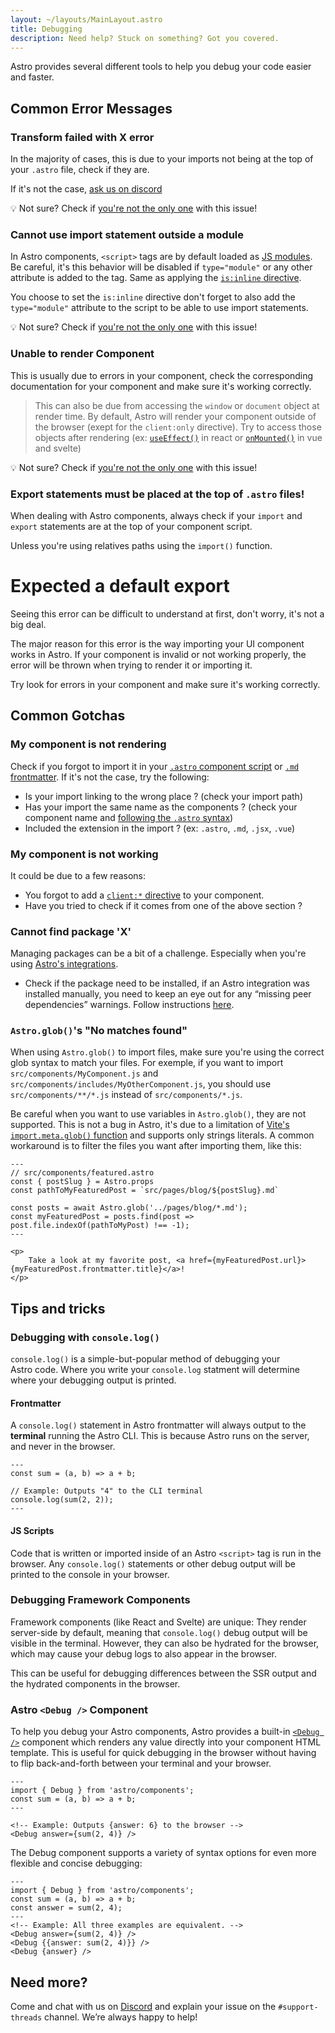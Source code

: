 ```yaml
---
layout: ~/layouts/MainLayout.astro
title: Debugging
description: Need help? Stuck on something? Got you covered.
---
```


Astro provides several different tools to help you debug your code easier and faster.

## Common Error Messages

### Transform failed with X error

In the majority of cases, this is due to your imports not being at the top of your `.astro` file, check if they are.

If it's not the case, [ask us on discord](#need-more)

💡 Not sure? Check if [you're not the only one](https://github.com/withastro/astro/issues?q=is%3Aissue+is%3Aopen+Transform+failed+with+*+error) with this issue!

### Cannot use import statement outside a module

In Astro components, `<script>` tags are by default loaded as [JS modules](https://developer.mozilla.org/en-US/docs/Web/JavaScript/Guide/Modules). Be careful, it's this behavior will be disabled if `type="module"` or any other attribute is added to the tag. Same as applying the [`is:inline` directive](/en/reference/directives-reference/#isinline).

You choose to set the `is:inline` directive don't forget to also add the `type="module"` attribute to the script to be able to use import statements.

💡 Not sure? Check if [you're not the only one](https://github.com/withastro/astro/issues?q=is%3Aissue+is%3Aopen+Cannot+use+import+statement) with this issue!

### Unable to render Component

This is usually due to errors in your component, check the corresponding documentation for your component and make sure it's working correctly.

> This can also be due from accessing the `window` or `document` object at render time. By default, Astro will render your component outside of the browser (exept for the `client:only` directive). Try to access those objects after rendering (ex: [`useEffect()`](https://reactjs.org/docs/hooks-reference.html#useeffect) in react or [`onMounted()`](https://vuejs.org/api/composition-api-lifecycle.html#onmounted) in vue and svelte)

💡 Not sure? Check if [you're not the only one](https://github.com/withastro/astro/issues?q=is%3Aissue+is%3Aopen+Unable+to+render+Component) with this issue!

### Export statements must be placed at the top of `.astro` files!

When dealing with Astro components, always check if your `import` and `export` statements are at the top of your component script.

Unless you're using relatives paths using the `import()` function.

# Expected a default export

Seeing this error can be difficult to understand at first, don't worry, it's not a big deal.

The major reason for this error is the way importing your UI component works in Astro. If your component is invalid or not working properly, the error will be thrown when trying to render it or importing it.

Try look for errors in your component and make sure it's working correctly.

## Common Gotchas

### My component is not rendering

Check if you forgot to import it in your [`.astro` component script](/en/core-concepts/astro-components/#the-component-script) or [`.md` frontmatter](/en/guides/markdown-content/#using-components-in-markdown). If it's not the case, try the following:

- Is your import linking to the wrong place ? (check your import path)
- Has your import the same name as the components ? (check your component name and [following the `.astro` syntax](/en/comparing-astro-vs-other-tools/#astro-vs-jsx))
- Included the extension in the import ? (ex: `.astro`, `.md`, `.jsx`, `.vue`)

### My component is not working

It could be due to a few reasons:

- You forgot to add a [`client:*` directive](/en/reference/directives-reference/#client-directives) to your component.
- Have you tried to check if it comes from one of the above section ?

### Cannot find package 'X'

Managing packages can be a bit of a challenge. Especially when you're using [Astro's integrations](/en/guides/integrations-guide/).

- Check if the package need to be installed, if an Astro integration was installed manually, you need to keep an eye out for any “missing peer dependencies” warnings. Follow instructions [here](/en/guides/integrations-guide/#handling-integration-dependencies).

### `Astro.glob()`'s "No matches found"

When using `Astro.glob()` to import files, make sure you're using the correct glob syntax to match your files. For exemple, if you want to import `src/components/MyComponent.js` and `src/components/includes/MyOtherComponent.js`, you should use `src/components/**/*.js` instead of `src/components/*.js`.

Be careful when you want to use variables in `Astro.glob()`, they are not supported. This is not a bug in Astro, it's due to a limitation of [Vite's `import.meta.glob()` function](https://vitejs.dev/guide/features.html#glob-import) and supports only strings literals. A common workaround is to filter the files you want after importing them, like this:

```astro
---
// src/components/featured.astro
const { postSlug } = Astro.props
const pathToMyFeaturedPost = `src/pages/blog/${postSlug}.md`

const posts = await Astro.glob('../pages/blog/*.md');
const myFeaturedPost = posts.find(post => post.file.indexOf(pathToMyPost) !== -1);
---

<p>
    Take a look at my favorite post, <a href={myFeaturedPost.url}>{myFeaturedPost.frontmatter.title}</a>!
</p>
```

## Tips and tricks

### Debugging with `console.log()`

`console.log()` is a simple-but-popular method of debugging your Astro code. Where you write your `console.log` statment will determine where your debugging output is printed.

#### Frontmatter

A `console.log()` statement in Astro frontmatter will always output to the **terminal** running the Astro CLI. This is because Astro runs on the server, and never in the browser.

```astro
---
const sum = (a, b) => a + b;

// Example: Outputs "4" to the CLI terminal
console.log(sum(2, 2));
---
```

#### JS Scripts

Code that is written or imported inside of an Astro `<script>` tag is run in the browser. Any `console.log()` statements or other debug output will be  printed to the console in your browser.

### Debugging Framework Components

Framework components (like React and Svelte) are unique: They render server-side by default, meaning that `console.log()` debug output will be visible in the terminal. However, they can also be hydrated for the browser, which may cause your debug logs to also appear in the browser.

This can be useful for debugging differences between the SSR output and the hydrated components in the browser.

### Astro `<Debug />` Component

To help you debug your Astro components, Astro provides a built-in [`<Debug />`](/en/reference/api-reference/#debug-) component which renders any value directly into your component HTML template. This is useful for quick debugging in the browser without having to flip back-and-forth between your terminal and your browser.

```astro
---
import { Debug } from 'astro/components';
const sum = (a, b) => a + b;
---

<!-- Example: Outputs {answer: 6} to the browser -->
<Debug answer={sum(2, 4)} />
```

The Debug component supports a variety of syntax options for even more flexible and concise debugging:

```astro
---
import { Debug } from 'astro/components';
const sum = (a, b) => a + b;
const answer = sum(2, 4);
---
<!-- Example: All three examples are equivalent. -->
<Debug answer={sum(2, 4)} />
<Debug {{answer: sum(2, 4)}} />
<Debug {answer} />
```

## Need more?

Come and chat with us on [Discord](https://astro.build/chat) and explain your issue on the `#support-threads` channel. We’re always happy to help!
